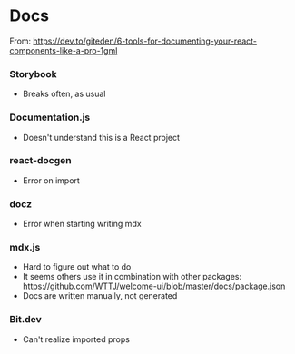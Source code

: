 # Docs

From: https://dev.to/giteden/6-tools-for-documenting-your-react-components-like-a-pro-1gml

### Storybook

- Breaks often, as usual

### Documentation.js

- Doesn't understand this is a React project

### react-docgen

- Error on import

### docz

- Error when starting writing mdx

### mdx.js

- Hard to figure out what to do
- It seems others use it in combination with other packages: https://github.com/WTTJ/welcome-ui/blob/master/docs/package.json
- Docs are written manually, not generated

### Bit.dev

- Can't realize imported props
